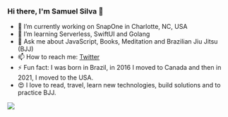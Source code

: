 ### Hi there, I'm Samuel Silva 👋


- 🔭 I’m currently working on SnapOne in Charlotte, NC, USA
- 🌱 I’m learning Serverless, SwiftUI and Golang
- 💬 Ask me about JavaScript, Books, Meditation and Brazilian Jiu Jitsu (BJJ)
- 📫 How to reach me: [Twitter](https://twitter.com/samuelcasilva)
- ⚡ Fun fact: I was born in Brazil, in 2016 I moved to Canada and then in 2021, I moved to the USA.
- 😍 I love to read, travel, learn new technologies, build solutions and to practice BJJ.

<img src="https://github-readme-stats.vercel.app/api?username=samuelcastro&&show_icons=true&title_color=ffffff&icon_color=bb2acf&text_color=daf7dc&bg_color=151515">
